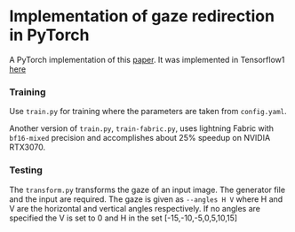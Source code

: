 # Implementation of gaze redirection in PyTorch

A PyTorch implementation of this [paper](https://arxiv.org/abs/1903.12530). It was implemented in Tensorflow1 [here](https://github.com/HzDmS/gaze_redirection)

### Training
 
Use `train.py` for training where the parameters are taken from `config.yaml`.

Another version of `train.py`, `train-fabric.py`, uses lightning Fabric with `bf16-mixed` precision and accomplishes about 25% speedup on NVIDIA RTX3070.

### Testing

The `transform.py` transforms the gaze of an input image. The generator file and the input are required. The gaze is given as `--angles H V` where H and V are the horizontal and vertical angles respectively. If no angles are specified the V is set to 0 and H in the set [-15,-10,-5,0,5,10,15] 